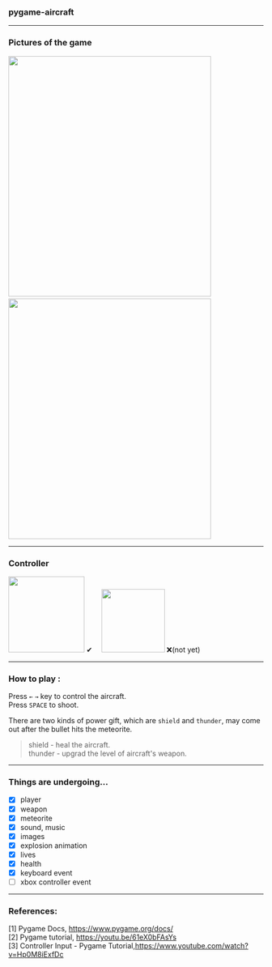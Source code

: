 ### pygame-aircraft
-----
### Pictures of the game
<p>
<img src="https://user-images.githubusercontent.com/40158342/187414301-1e759bb9-1ee6-4a2b-9717-692e40deb539.png" width="400" height="475"/>
　
<img src="https://user-images.githubusercontent.com/40158342/187414305-268976c1-2404-4969-90a3-4509b27c80bf.png" width="400" height="475"/>
</p>

-----
### Controller
<p>
<img src="https://user-images.githubusercontent.com/40158342/187435637-27927fde-468e-4541-af72-5fb3401cd86d.png" width="150" height="150"/>
✔　
<img src="https://user-images.githubusercontent.com/40158342/187434648-5554237b-eb9f-4363-ba14-b3cc3e16ac79.png" width="125" height="125"/>
❌(not yet)
</p>

-----
### How to play :
Press `←` `→` key to control the aircraft. <br>
Press `SPACE` to shoot.<br>

There are two kinds of power gift, which are `shield` and `thunder`, may come out after the bullet hits the meteorite.<br>
> shield - heal the aircraft.<br/>
> thunder - upgrad the level of aircraft's weapon.<br/>

-----
### Things are undergoing...
- [x] player
- [x] weapon
- [x] meteorite
- [x] sound, music
- [x] images
- [x] explosion animation
- [x] lives
- [x] health
- [x] keyboard event
- [ ] xbox controller event

-----
### References:
[1] Pygame Docs, https://www.pygame.org/docs/<br>
[2] Pygame tutorial, https://youtu.be/61eX0bFAsYs<br>
[3] Controller Input - Pygame Tutorial,https://www.youtube.com/watch?v=Hp0M8iExfDc
